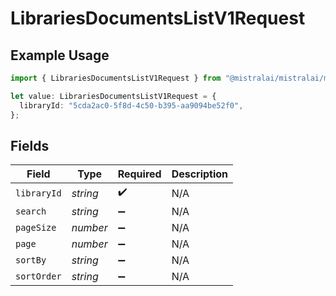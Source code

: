 # LibrariesDocumentsListV1Request

## Example Usage

```typescript
import { LibrariesDocumentsListV1Request } from "@mistralai/mistralai/models/operations";

let value: LibrariesDocumentsListV1Request = {
  libraryId: "5cda2ac0-5f8d-4c50-b395-aa9094be52f0",
};
```

## Fields

| Field              | Type               | Required           | Description        |
| ------------------ | ------------------ | ------------------ | ------------------ |
| `libraryId`        | *string*           | :heavy_check_mark: | N/A                |
| `search`           | *string*           | :heavy_minus_sign: | N/A                |
| `pageSize`         | *number*           | :heavy_minus_sign: | N/A                |
| `page`             | *number*           | :heavy_minus_sign: | N/A                |
| `sortBy`           | *string*           | :heavy_minus_sign: | N/A                |
| `sortOrder`        | *string*           | :heavy_minus_sign: | N/A                |